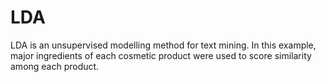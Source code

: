 # LDA
LDA is an unsupervised modelling method for text mining. In this example, major ingredients of each cosmetic product were used to score similarity among each product. 
